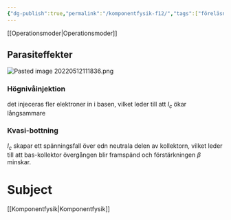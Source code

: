 ```yaml
---
{"dg-publish":true,"permalink":"/komponentfysik-f12/","tags":["föreläsning","komponentfysik"]}
---
```


[[Operationsmoder\|Operationsmoder]]

## Parasiteffekter
![Pasted image 20220512111836.png](/img/user/images/Pasted%20image%2020220512111836.png)
### Högnivåinjektion
det injeceras fler elektroner in i basen, vilket leder till att $I_{c}$ ökar långsammare
### Kvasi-bottning
$I_{c}$ skapar ett spänningsfall över edn neutrala delen av kollektorn, vilket leder till att bas-kollektor övergången blir framspänd och förstärkningen $\beta$ minskar.


# Subject
[[Komponentfysik\|Komponentfysik]]
